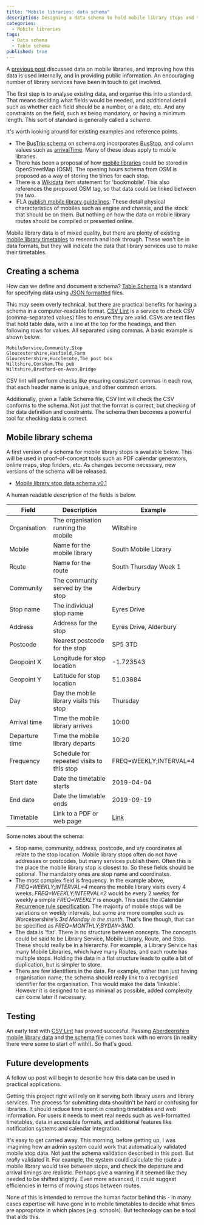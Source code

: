 ```yaml
---
title: "Mobile libraries: data schema"
description: Designing a data schema to hold mobile library stops and timetables
categories:
  - Mobile libraries
tags:
  - Data schema
  - Table schema
published: true
---
```


A [previous post](/mobile-library-data-project) discussed data on mobile libraries, and improving how this data is used internally, and in providing public information. An encouraging number of library services have been in touch to get involved.

The first step is to analyse existing data, and organise this into a standard. That means deciding what fields would be needed, and additional detail such as whether each field should be a number, or a date, etc. And any constraints on the field, such as being mandatory, or having a minimum length. This sort of standard is generally called a *schema*.

It's worth looking around for existing examples and reference points.

- The [BusTrip schema](https://schema.org/BusTrip) on schema.org incorporates [BusStop](https://schema.org/BusStop), and column values such as [arrivalTime](https://schema.org/arrivalTime). Many of these ideas apply to mobile libraries.
- There has been a proposal of how [mobile libraries](https://wiki.openstreetmap.org/wiki/Tag:amenity%3Dmobile_library) could be stored in OpenStreetMap (OSM). The opening hours schema from OSM is proposed as a way of storing the times for each stop.
- There is a [Wikidata](https://www.wikidata.org/wiki/Q720920) item statement for 'bookmobile'. This also references the proposed OSM tag, so that data could be linked between the two.
- IFLA [publish mobile library guidelines](https://www.ifla.org/files/assets/hq/publications/professional-report/123.pdf). These detail physical characteristics of mobiles such as engine and chassis, and the stock that should be on them. But nothing on how the data on mobile library routes should be compiled or presented online.

Mobile library data is of mixed quality, but there are plenty of existing [mobile library timetables](https://github.com/LibrariesHacked/mobiles-librarydata/blob/master/data/authorities.csv) to research and look through. These won't be in data formats, but they will indicate the data that library services use to make their timetables.

## Creating a schema

How can we define and document a schema? [Table Schema](https://frictionlessdata.io/specs/table-schema/) is a standard for specifying data using [JSON formatted](https://en.wikipedia.org/wiki/JSON) files.

This may seem overly technical, but there are practical benefits for having a schema in a computer-readable format. [CSV Lint](https://csvlint.io/) is a service to check CSV (comma-separated values) files to ensure they are valid. CSVs are text files that hold table data, with a line at the top for the headings, and then following rows for values. All separated using commas. A basic example is shown below.

```
MobileService,Community,Stop
Gloucestershire,Hasfield,Farm
Gloucestershire,Hucclecote,The post box
Wiltshire,Corsham,The pub
Wiltshire,Bradford-on-Avon,Bridge
```

CSV lint will perform checks like ensuring consistent commas in each row, that each header name is unique, and other common errors. 

Additionally, given a Table Schema file, CSV lint will check the CSV conforms to the schema. Not just that the format is correct, but checking of the data definition and constraints. The schema then becomes a powerful tool for checking data is correct.

## Mobile library schema

A first version of a schema for mobile library stops is available below. This will be used in proof-of-concept tools such as PDF calendar generators, online maps, stop finders, etc. As changes become necessary, new versions of the schema will be released.

* [Mobile library stop data schema v0.1](https://github.com/LibrariesHacked/mobiles-librarydata/blob/master/schema/mobile-library-stops.v0.1.json)

A human readable description of the fields is below.

| Field | Description | Example |
| ----- | ----------- | ------- |
| Organisation | The organisation running the mobile | Wiltshire |
| Mobile | Name for the mobile library | South Mobile Library |
| Route | Name for the route | South Thursday Week 1 |
| Community | The community served by the stop | Alderbury |
| Stop name | The individual stop name | Eyres Drive |
| Address | Address for the stop | Eyres Drive, Alderbury |
| Postcode | Nearest postcode for the stop | SP5 3TD |
| Geopoint X | Longitude for stop location | -1.723543 |
| Geopoint Y | Latitude for stop location | 51.03884 |
| Day | Day the mobile library visits this stop | Thursday |
| Arrival time | Time the mobile library arrives | 10:00 |
| Departure time | Time the mobile library departs | 10:20 |
| Frequency | Schedule for repeated visits to this stop | FREQ=WEEKLY;INTERVAL=4 |
| Start date | Date the timetable starts | 2019-04-04 |
| End date | Date the timetable ends | 2019-09-19 |
| Timetable | Link to a PDF or web page | [Link](https://services.wiltshire.gov.uk/MobileLibrary/Library/Stop/209) |

Some notes about the schema:

* Stop name, community, address, postcode, and x/y coordinates all relate to the stop location. Mobile library stops often do not have addresses or postcodes, but many services publish them. Often this is the place the mobile library stop is closest to. So these fields should be optional. The mandatory ones are stop name and coordinates.
* The most complex field is frequency. In the example above, *FREQ=WEEKLY;INTERVAL=4* means the mobile library visits every 4 weeks. *FREQ=WEEKLY;INTERVAL=2* would be every 2 weeks; for weekly a simple *FREQ=WEEKLY* is enough. This uses the iCalendar [Recurrence rule specification](https://icalendar.org/iCalendar-RFC-5545/3-8-5-3-recurrence-rule.html). The majority of mobile stops will be variations on weekly intervals, but some are more complex such as Worcestershire's *3rd Monday in the month*. That's fine though, that can be specified as *FREQ=MONTHLY;BYDAY=3MO*.
* The data is 'flat'. There is no structure between concepts. The concepts could be said to be Library Service, Mobile Library, Route, and Stop. These should really be in a hierarchy. For example, a Library Service has many Mobile Libraries, which have many Routes, and each route has multiple stops. Holding the data in a flat structure leads to quite a bit of duplication, but is simpler to store.
* There are few identifiers in the data. For example, rather than just having organisation name, the schema should really link to a recognised identifier for the organisation. This would make the data  'linkable'. However it is designed to be as minimal as possible, added complexity can come later if necessary.

## Testing

An early test with [CSV Lint](https://csvlint.io/) has proved succesful. Passing [Aberdeenshire mobile library data](https://github.com/LibrariesHacked/mobiles-librarydata/blob/master/data/aberdeenshire.csv) and [the schema file](https://github.com/LibrariesHacked/mobiles-librarydata/blob/master/schema/mobile-library-stops.v0.1.json) comes back with no errors (in reality there were some to start off with!). So that's good.

## Future developments

A follow up post will begin to describe how this data can be used in practical applications.

Getting this project right will rely on it serving both library users and library services. The process for submitting data shouldn't be hard or confusing for libraries. It should reduce time spent in creating timetables and web information. For users it needs to meet real needs such as well-formatted timetables, data in accessible formats, and additional features like notification systems and calendar integration.

It's easy to get carried away. This morning, before getting up, I was imagining how an admin system could work that automatically validated mobile stop data. Not just the schema validation described in this post. But *really* validated it. For example, the system could calculate the route a mobile library would take between stops, and check the departure and arrival timings are realistic. Perhaps give a warning if it seemed like they needed to be shifted slightly. Even more advanced, it could suggest efficiencies in terms of moving stops between routes.

None of this is intended to remove the human factor behind this - in many cases expertise will have gone in to mobile timetables to decide what times are appropriate in which places (e.g. schools). But technology can be a tool that aids this.
